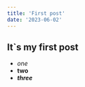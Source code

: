 ```yaml
---
title: 'First post'
date: '2023-06-02'
---
```

## It`s my first post
- *one*
- **two**
- ***three***